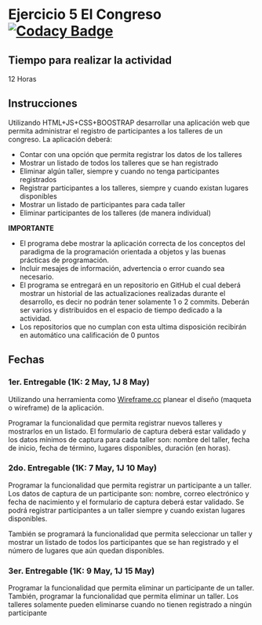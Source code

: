  # Ejercicio 5 El Congreso [![Codacy Badge](https://api.codacy.com/project/badge/Grade/3eae863db7aa4f65a8dfe50072fb4eb8)](https://www.codacy.com/app/DanyHerz42/05-app-congreso-DanyHerz42?utm_source=github.com&amp;utm_medium=referral&amp;utm_content=POO-2019-2K/05-app-congreso-DanyHerz42&amp;utm_campaign=Badge_Grade)

## Tiempo para realizar la actividad

12 Horas

## Instrucciones

Utilizando HTML+JS+CSS+BOOSTRAP desarrollar una aplicación web que permita administrar el registro de participantes a los talleres de un congreso. La aplicación deberá:

- Contar con una opción que permita registrar los datos de los talleres
- Mostrar un listado de todos los talleres que se han registrado
- Eliminar algún taller, siempre y cuando no tenga participantes registrados
- Registrar participantes a los talleres, siempre y cuando existan lugares disponibles
- Mostrar un listado de participantes para cada taller
- Eliminar participantes de los talleres (de manera individual)

**IMPORTANTE**

- El programa debe mostrar la aplicación correcta de los conceptos del paradigma de la programación orientada a objetos y las buenas prácticas de programación.
- Incluir mesajes de información, advertencia o error cuando sea necesario.
- El programa se entregará en un repositorio en GitHub el cual deberá mostrar un historial de las actualizaciones realizadas durante el desarrollo, es decir no podrán tener solamente 1 o 2 commits. Deberán ser varios y distribuidos en el espacio de tiempo dedicado a la actividad.
- Los repositorios que no cumplan con esta ultima disposición recibirán en automático una calificación de 0 puntos

## Fechas

### 1er. Entregable (1K: 2 May, 1J 8 May)

Utilizando una herramienta como [Wireframe.cc](https://wireframe.cc/) planear el diseño (maqueta o wireframe) de la aplicación.

Programar la funcionalidad que permita registrar nuevos talleres y mostrarlos en un listado. El formulario de captura deberá estar validado y los datos mínimos de captura para cada taller son: nombre del taller, fecha de inicio, fecha de término, lugares disponibles, duración (en horas).

### 2do. Entregable (1K: 7 May, 1J 10 May)

Programar la funcionalidad que permita registrar un participante a un taller. Los datos de captura de un participante son: nombre, correo electrónico y fecha de nacimiento y el formulario de captura deberá estar validado. Se podrá registrar participantes a un taller siempre y cuando existan lugares disponibles.

También se programará la funcionalidad que permita seleccionar un taller y mostrar un listado de todos los participantes que se han registrado y el número de lugares que aún quedan disponibles.

### 3er. Entregable (1K: 9 May, 1J 15 May)

Programar la funcionalidad que permita eliminar un participante de un taller. También, programar la funcionalidad que permita eliminar un taller. Los talleres solamente pueden eliminarse cuando no tienen registrado a ningún participante
